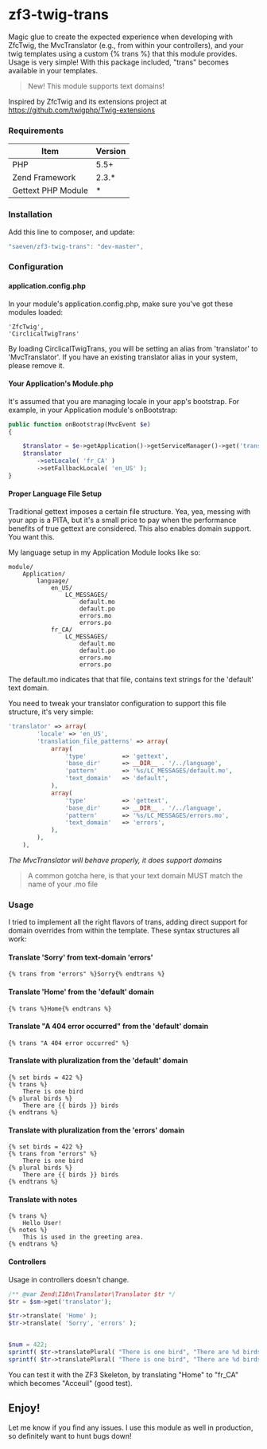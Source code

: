 # zf3-twig-trans

Magic glue to create the expected experience when developing with ZfcTwig, the MvcTranslator (e.g., from within your controllers), and your twig templates using a custom {% trans %} that this module provides.  Usage is very simple! With this package included, "trans" becomes available in your templates.

> New! This module supports text domains!

Inspired by ZfcTwig and its extensions project at https://github.com/twigphp/Twig-extensions


### Requirements


|Item               |  Version     |
|-------------------|--------------|
|PHP                | 5.5+         |
|Zend Framework     | 2.3.*        |
|Gettext PHP Module | *            | 


### Installation

Add this line to composer, and update:

```js
"saeven/zf3-twig-trans": "dev-master",
```

### Configuration


#### application.config.php

In your module's application.config.php, make sure you've got these modules loaded:

    'ZfcTwig',
    'CirclicalTwigTrans'

By loading CirclicalTwigTrans, you will be setting an alias from 'translator' to 'MvcTranslator'.  If you have an existing translator alias in your system, please remove it.

#### Your Application's Module.php

It's assumed that you are managing locale in your app's bootstrap.  For example, in your Application module's onBootstrap:

```php
public function onBootstrap(MvcEvent $e)
{

    $translator = $e->getApplication()->getServiceManager()->get('translator');
    $translator
        ->setLocale( 'fr_CA' )
        ->setFallbackLocale( 'en_US' );
}
```

#### Proper Language File Setup

Traditional gettext imposes a certain file structure.  Yea, yea, messing with your app is a PITA, but it's a small price to pay when the performance benefits of true gettext are considered. This also enables domain support.  You want this.

My language setup in my Application Module looks like so:
```
module/
    Application/
        language/
            en_US/
                LC_MESSAGES/
                    default.mo
                    default.po
                    errors.mo
                    errors.po
            fr_CA/
                LC_MESSAGES/
                    default.mo
                    default.po
                    errors.mo
                    errors.po
```

The default.mo indicates that that file, contains text strings for the 'default' text domain.  

You need to tweak your translator configuration to support this file structure, it's very simple:

```php
'translator' => array(
        'locale' => 'en_US',
        'translation_file_patterns' => array(
            array(
                'type'          => 'gettext',
                'base_dir'      => __DIR__ . '/../language',
                'pattern'       => '%s/LC_MESSAGES/default.mo',
                'text_domain'   => 'default',
            ),
            array(
                'type'          => 'gettext',
                'base_dir'      => __DIR__ . '/../language',
                'pattern'       => '%s/LC_MESSAGES/errors.mo',
                'text_domain'   => 'errors',
            ),
        ),
    ),
```

*The MvcTranslator will behave properly, it does support domains*

> A common gotcha here, is that your text domain MUST match the name of your .mo file


### Usage

I tried to implement all the right flavors of trans, adding direct support for domain overrides from within the template.  These syntax structures all work:


#### Translate 'Sorry' from text-domain 'errors'
```twig
{% trans from "errors" %}Sorry{% endtrans %}
```

#### Translate 'Home' from the 'default' domain
```twig
{% trans %}Home{% endtrans %}
```


#### Translate "A 404 error occurred" from the 'default' domain
```twig
{% trans "A 404 error occurred" %}
```

#### Translate with pluralization from the 'default' domain
```twig
{% set birds = 422 %}
{% trans %}
    There is one bird
{% plural birds %}
    There are {{ birds }} birds
{% endtrans %}
```


#### Translate with pluralization from the 'errors' domain
```twig
{% set birds = 422 %}
{% trans from "errors" %}
    There is one bird
{% plural birds %}
    There are {{ birds }} birds
{% endtrans %}
```

#### Translate with notes
```twig
{% trans %}
    Hello User!
{% notes %}
    This is used in the greeting area.
{% endtrans %}
```

#### Controllers
Usage in controllers doesn't change.

```php
/** @var Zend\I18n\Translator\Translator $tr */
$tr = $sm->get('translator');

$tr->translate( 'Home' );
$tr->translate( 'Sorry', 'errors' );


$num = 422;
sprintf( $tr->translatePlural( "There is one bird", "There are %d birds", 422 ), $num );
sprintf( $tr->translatePlural( "There is one bird", "There are %d birds", 422, 'errors' ), $num );
```


You can test it with the ZF3 Skeleton, by translating "Home" to "fr_CA" which becomes "Acceuil" (good test).

## Enjoy!

Let me know if you find any issues.  I use this module as well in production, so definitely want to hunt bugs down!
